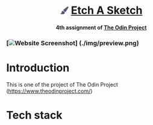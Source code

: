 <div align="center">
    <h1>
        <img src="./img/paintbrush-solid.svg" alt="Etch-a-sketch icon" height = "20px">
        <a href="https://spectacular-torte-2fa425.netlify.app/">Etch A Sketch</a>
    </h1>
    <h4><b>4th assignment of <a href="https://www.theodinproject.com" target="_blank">The Odin Project</a></b></h4>
</div>

### [![Website Screenshot](screenshot.png)] (./img/preview.png)

# Introduction

This is one of the project of The Odin Project (https://www.theodinproject.com/)

# Tech stack

